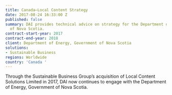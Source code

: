 ```yaml
---
title: Canada—Local Content Strategy
date: 2017-08-24 16:33:00 Z
published: false
summary: DAI provides technical advice on strategy for the Department of Energy, Government
  of Nova Scotia.
contract-start-year: 2017
contract-end-year: 2018
client: Department of Energy, Government of Nova Scotia
solutions:
- Sustainable Business
regions: Worldwide
country: 'Canada '
---
```


Through the Sustainable Business Group’s acquisition of Local Content Solutions Limited in 2017, DAI now continues to engage with the Department of Energy, Government of Nova Scotia.
